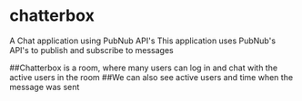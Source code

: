 # chatterbox
A Chat application using PubNub API's
This application uses PubNub's API's to publish and subscribe to messages

##Chatterbox is a room, where many users can log in and chat with the active users in the room
##We can also see active users and time when the message was sent

